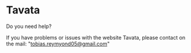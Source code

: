 # Tavata
Do you need help?

If you have problems or issues with the website Tavata, please contact on the mail: "tobias.reymyond05@gmail.com"
